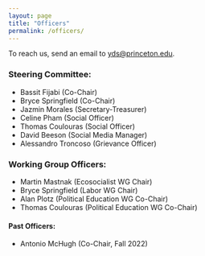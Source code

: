```yaml
---
layout: page
title: "Officers"
permalink: /officers/
---
```


To reach us, send an email to yds@princeton.edu.

### Steering Committee:
* Bassit Fijabi (Co-Chair)
* Bryce Springfield (Co-Chair)
* Jazmin Morales (Secretary-Treasurer)
* Celine Pham (Social Officer)
* Thomas Coulouras (Social Officer)
* David Beeson (Social Media Manager)
* Alessandro Troncoso (Grievance Officer)

### Working Group Officers:
* Martin Mastnak (Ecosocialist WG Chair)
* Bryce Springfield (Labor WG Chair)
* Alan Plotz (Political Education WG Co-Chair)
* Thomas Coulouras (Political Education WG Co-Chair)

#### Past Officers:
* Antonio McHugh (Co-Chair, Fall 2022)
